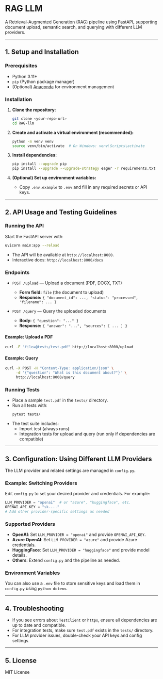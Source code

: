 # RAG LLM

A Retrieval-Augmented Generation (RAG) pipeline using FastAPI, supporting document upload, semantic search, and querying with different LLM providers.

---

## 1. Setup and Installation

### Prerequisites
- Python 3.11+
- `pip` (Python package manager)
- (Optional) [Anaconda](https://www.anaconda.com/products/distribution) for environment management

### Installation
1. **Clone the repository:**
   ```sh
   git clone <your-repo-url>
   cd RAG-llm
   ```
2. **Create and activate a virtual environment (recommended):**
   ```sh
   python -m venv venv
   source venv/bin/activate  # On Windows: venv\Scripts\activate
   ```
3. **Install dependencies:**
   ```sh
   pip install --upgrade pip
   pip install --upgrade --upgrade-strategy eager -r requirements.txt
   ```

4. **(Optional) Set up environment variables:**
   - Copy `.env.example` to `.env` and fill in any required secrets or API keys.

---

## 2. API Usage and Testing Guidelines

### Running the API
Start the FastAPI server with:
```sh
uvicorn main:app --reload
```
- The API will be available at `http://localhost:8000`.
- Interactive docs: `http://localhost:8000/docs`

### Endpoints
- `POST /upload` — Upload a document (PDF, DOCX, TXT)
  - **Form field:** `file` (the document to upload)
  - **Response:** `{ "document_id": ..., "status": "processed", "filename": ... }`

- `POST /query` — Query the uploaded documents
  - **Body:** `{ "question": "..." }`
  - **Response:** `{ "answer": "...", "sources": [ ... ] }`

#### Example: Upload a PDF
```sh
curl -F "file=@tests/test.pdf" http://localhost:8000/upload
```

#### Example: Query
```sh
curl -X POST -H "Content-Type: application/json" \
     -d '{"question": "What is this document about?"}' \
     http://localhost:8000/query
```

### Running Tests
- Place a sample `test.pdf` in the `tests/` directory.
- Run all tests with:
  ```sh
  pytest tests/
  ```
- The test suite includes:
  - Import test (always runs)
  - Integration tests for upload and query (run only if dependencies are compatible)

---

## 3. Configuration: Using Different LLM Providers

The LLM provider and related settings are managed in `config.py`.

### Example: Switching Providers
Edit `config.py` to set your desired provider and credentials. For example:
```python
LLM_PROVIDER = "openai"  # or "azure", "huggingface", etc.
OPENAI_API_KEY = "sk-..."
# Add other provider-specific settings as needed
```

### Supported Providers
- **OpenAI**: Set `LLM_PROVIDER = "openai"` and provide `OPENAI_API_KEY`.
- **Azure OpenAI**: Set `LLM_PROVIDER = "azure"` and provide Azure credentials.
- **HuggingFace**: Set `LLM_PROVIDER = "huggingface"` and provide model details.
- **Others**: Extend `config.py` and the pipeline as needed.

### Environment Variables
You can also use a `.env` file to store sensitive keys and load them in `config.py` using `python-dotenv`.

---

## 4. Troubleshooting
- If you see errors about `TestClient` or `httpx`, ensure all dependencies are up to date and compatible.
- For integration tests, make sure `test.pdf` exists in the `tests/` directory.
- For LLM provider issues, double-check your API keys and config settings.

---

## 5. License
MIT License